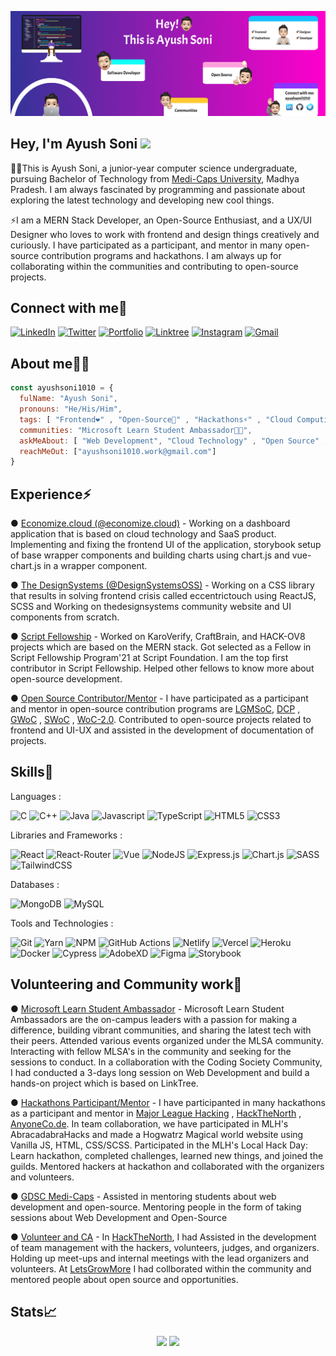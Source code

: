![image](./github-banner.png)
<h2 align="left">Hey, I'm Ayush Soni <img src="https://raw.githubusercontent.com/aemmadi/aemmadi/master/wave.gif" width="30"/></h2>
<p>👨‍🎓This is Ayush Soni, a junior-year computer science undergraduate, pursuing Bachelor of Technology from <a href="https://www.medicaps.ac.in/">Medi-Caps University</a>, Madhya Pradesh. I am always fascinated by programming and passionate about exploring the latest technology and developing new cool things.</p>
<p>⚡I am a MERN Stack Developer, an Open-Source Enthusiast, and a UX/UI Designer who loves to work with frontend and design things creatively and curiously. I have participated as a participant, and mentor in many open-source contribution programs and hackathons. I am always up for collaborating within the communities and contributing to open-source projects.</p>

<h2 align="left">Connect with me🤝</h2>
<div align="left">
  <a href="https://linkedin.com/in/ayushsoni1010/" target="_blank"><img alt="LinkedIn" src="https://img.shields.io/badge/linkedin-%230077B5.svg?style=for-the-badge&logo=linkedin&logoColor=white"/></a>
  <a href="https://twitter.com/ayushsoni1010" target="_blank"><img alt="Twitter" src="https://img.shields.io/badge/Twitter-%231DA1F2.svg?style=for-the-badge&logo=Twitter&logoColor=white"/></a>
  <a href="https://ayushsoni1010.vercel.app/" target="_blank"><img alt="Portfolio" src="https://img.shields.io/badge/Portfolio-%23000000.svg?style=for-the-badge&logo=firefox&logoColor=#FF7139"/></a>
  <a href="https://linktr.ee/ayushsoni1010" target="_blank"><img alt="Linktree" src="https://img.shields.io/badge/linktree-1de9b6?style=for-the-badge&logo=linktree&logoColor=white"/></a>
  <a href="https://instagram.com/aayushsoni1010" target="_blank"><img alt="Instagram" src="https://img.shields.io/badge/Instagram-%23E4405F.svg?style=for-the-badge&logo=Instagram&logoColor=white"/></a>
  <a href="mailto:ayushsoni1010.work@gmail.com" target="_blank"><img alt="Gmail" src="https://img.shields.io/badge/Gmail-D14836?style=for-the-badge&logo=gmail&logoColor=white"/></a>
</div>

<h2 align="left">About me👨‍💻</h2>

```JavaScript
const ayushsoni1010 = {
  fulName: "Ayush Soni",
  pronouns: "He/His/Him",
  tags: [ "Frontend❤️" , "Open-Source🚀" , "Hackathons⚡" , "Cloud Computing🌩️" , "Mentoring🙌" , "Communities🎯"],
  communities: "Microsoft Learn Student Ambassador👨‍🎓",
  askMeAbout: [ "Web Development", "Cloud Technology" , "Open Source" , "API's" ],
  reachMeOut: ["ayushsoni1010.work@gmail.com"]
}
```

<h2 align="left">Experience⚡</h2>
<p>● <a href="https://www.economize.cloud/">Economize.cloud (@economize.cloud)</a> - Working on a dashboard application that is based on cloud technology and SaaS product. Implementing and fixing the frontend UI of the application, storybook setup of base wrapper components and building charts using chart.js and vue-chart.js in a wrapper component.</p>
<p>● <a href="http://thedesignsystems.com/">The DesignSystems (@DesignSystemsOSS)</a> - Working on a CSS library that results in solving frontend crisis called eccentrictouch using ReactJS, SCSS and Working on thedesignsystems community website and UI components from scratch.</p>
<p>● <a href="https://www.scriptindia.org/">Script Fellowship</a> -  Worked on KaroVerify, CraftBrain, and HACK-OV8 projects which are based on the MERN stack. Got selected as a Fellow in Script Fellowship Program'21 at Script Foundation. I am the top first contributor in Script Fellowship. Helped other fellows to know more about open-source development.</p>
<p>● <a href="/">Open Source Contributor/Mentor</a> -  I have participated as a participant and mentor in open-source contribution programs are <a href="https://letsgrowmore.in/soc/">LGMSoC</a>, <a href="https://www.devincept.com/">DCP</a> , <a href="https://gwoc.girlscript.tech/">GWoC</a> , <a href="https://swoc.scriptindia.org/">SWoC</a> , <a href="https://gdsc-woc.tech/">WoC-2.0</a>. Contributed to open-source projects related to frontend and UI-UX and assisted in the development of documentation of projects. </p>


<h2 align="left">Skills🚀</h2>
<p>Languages :</p>
<div>
 <img alt="C" src="https://img.shields.io/badge/c-%2300599C.svg?style=for-the-badge&logo=c&logoColor=white" />
 <img alt="C++" src="https://img.shields.io/badge/c++-%2300599C.svg?style=for-the-badge&logo=c%2B%2B&logoColor=white" />
 <img alt="Java" src="https://img.shields.io/badge/java-%23ED8B00.svg?style=for-the-badge&logo=java&logoColor=white"/>
 <img alt="Javascript" src="https://img.shields.io/badge/javascript-%23323330.svg?style=for-the-badge&logo=javascript&logoColor=%23F7DF1E"/>	
 <img alt="TypeScript" src="https://img.shields.io/badge/typescript-%23007ACC.svg?style=for-the-badge&logo=typescript&logoColor=white"/>
 <img alt="HTML5" src="https://img.shields.io/badge/html5-%23E34F26.svg?style=for-the-badge&logo=html5&logoColor=white" />
 <img alt="CSS3" src="https://img.shields.io/badge/css3-%231572B6.svg?style=for-the-badge&logo=css3&logoColor=white" />
</div>

<p>Libraries and Frameworks :
<div>
 <img alt="React" src="https://img.shields.io/badge/react-%2320232a.svg?style=for-the-badge&logo=react&logoColor=%2361DAFB"/>
 <img alt="React-Router" src="https://img.shields.io/badge/React_Router-CA4245?style=for-the-badge&logo=react-router&logoColor=white"/>
 <img alt="Vue" src="https://img.shields.io/badge/vuejs-%2335495e.svg?style=for-the-badge&logo=vuedotjs&logoColor=%234FC08D"/>
 <img alt="NodeJS" src="https://img.shields.io/badge/node.js-6DA55F?style=for-the-badge&logo=node.js&logoColor=white"/>
 <img alt="Express.js" src="https://img.shields.io/badge/express.js-%23404d59.svg?style=for-the-badge&logo=express&logoColor=%2361DAFB"/>
 <img alt="Chart.js" src="https://img.shields.io/badge/chart.js-F5788D.svg?style=for-the-badge&logo=chart.js&logoColor=white"/>
 <img alt="SASS" src="https://img.shields.io/badge/SASS-hotpink.svg?style=for-the-badge&logo=SASS&logoColor=white"/>
 <img alt="TailwindCSS" src="https://img.shields.io/badge/tailwindcss-%2338B2AC.svg?style=for-the-badge&logo=tailwind-css&logoColor=white"/>
</div>

<p>Databases :
<div>
 <img alt="MongoDB" src="https://img.shields.io/badge/MongoDB-%234ea94b.svg?style=for-the-badge&logo=mongodb&logoColor=white"/>
 <img alt="MySQL" src="https://img.shields.io/badge/mysql-%2300f.svg?style=for-the-badge&logo=mysql&logoColor=white"/>
</div>

<p>Tools and Technologies :</p>
<div>
 <img alt="Git" src="https://img.shields.io/badge/git-%23F05033.svg?style=for-the-badge&logo=git&logoColor=white"/>
 <img alt="Yarn" src="https://img.shields.io/badge/Yarn-2C8EBB?style=for-the-badge&logo=yarn&logoColor=white"/>	
 <img alt="NPM" src="https://img.shields.io/badge/NPM-%23000000.svg?style=for-the-badge&logo=npm&logoColor=white"/>
 <img alt="GitHub Actions" src="https://img.shields.io/badge/githubactions-%232671E5.svg?style=for-the-badge&logo=githubactions&logoColor=white"/>
 <img alt="Netlify" src="https://img.shields.io/badge/netlify-%23000000.svg?style=for-the-badge&logo=netlify&logoColor=#00C7B7"/>
 <img alt="Vercel" src="https://img.shields.io/badge/vercel-%23000000.svg?style=for-the-badge&logo=vercel&logoColor=white"/>
 <img alt="Heroku" src="https://img.shields.io/badge/heroku-%23430098.svg?style=for-the-badge&logo=heroku&logoColor=white"/>
 <img alt="Docker" src="https://img.shields.io/badge/docker-%230db7ed.svg?style=for-the-badge&logo=docker&logoColor=white"/>
 <img alt="Cypress" src="https://img.shields.io/badge/-cypress-%23E5E5E5?style=for-the-badge&logo=cypress&logoColor=058a5e"/>
 <img alt="AdobeXD" src="https://img.shields.io/badge/Adobe%20XD-470137?style=for-the-badge&logo=Adobe%20XD&logoColor=#FF61F6"/>
 <img alt="Figma" src="https://img.shields.io/badge/figma-%23F24E1E.svg?style=for-the-badge&logo=figma&logoColor=white"/>
 <img alt="Storybook" src="https://img.shields.io/badge/-Storybook-FF4785?style=for-the-badge&logo=storybook&logoColor=white"/>	
</div>
</p>

<h2>Volunteering and Community work📣</h2>
<div>
	<p>● <a href="https://studentambassadors.microsoft.com/#">Microsoft Learn Student Ambassador</a> - Microsoft Learn Student Ambassadors are the on-campus leaders with a passion for making a difference, building vibrant communities, and sharing the latest tech with their peers. Attended various events organized under the MLSA community.
	Interacting with fellow MLSA's in the community and seeking for the sessions to conduct. In a collaboration with the Coding Society Community, I had conducted a 3-days long session on Web Development and build a hands-on project which is based on LinkTree.</p>
	<p>● <a href="/">Hackathons Participant/Mentor</a> - I have participanted in many hackathons as a participant and mentor in <a href="https://mlh.io/">Major League Hacking</a> , <a href="https://hackthenorth.com/">HackTheNorth</a> , <a href="https://hackacode.anyonecanco.de/">AnyoneCo.de</a>. In team collaboration, we have participated in MLH's AbracadabraHacks and made a Hogwatrz Magical world website using Vanilla JS, HTML, CSS/SCSS. Participated in the MLH's Local Hack Day: Learn hackathon, completed challenges, learned new things, and joined the guilds. Mentored hackers at hackathon and collaborated with the organizers and volunteers.
</p>	
	<p>● <a href="/https://gdsc.community.dev/medi-caps-university-indore/">GDSC Medi-Caps</a> - Assisted in mentoring students about web development and open-source. Mentoring people in the form of taking sessions about Web Development and Open-Source</p>
	<p>● <a href="/">Volunteer and CA</a> - In <a href="https://hackthenorth.com/">HackTheNorth</a>, I had Assisted in the development of team management with the hackers, volunteers, judges, and organizers. Holding up meet-ups and internal meetings with the lead organizers and volunteers. At <a href="https://letsgrowmore.in/soc/">LetsGrowMore</a> I had collborated within the community and mentored people about open source and opportunities.</p>
</div>
	


<div>
<h2>Stats📈</h2>	

<p align="center">
  <img width="48%" src="https://github-readme-stats.vercel.app/api?username=ayushsoni1010&show_icons=true&theme=tokyonight" />
  <img width="48%" src="https://github-readme-streak-stats.herokuapp.com/?user=ayushsoni1010&theme=tokyonight" />
</p>
</div>

